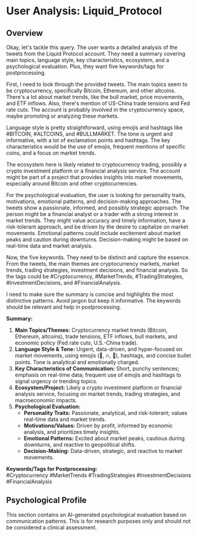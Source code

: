# User Analysis: Liquid_Protocol

## Overview

<think>
Okay, let's tackle this query. The user wants a detailed analysis of the tweets from the Liquid Protocol account. They need a summary covering main topics, language style, key characteristics, ecosystem, and a psychological evaluation. Plus, they want five keywords/tags for postprocessing.

First, I need to look through the provided tweets. The main topics seem to be cryptocurrency, specifically Bitcoin, Ethereum, and other altcoins. There's a lot about market trends, like the bull market, price movements, and ETF inflows. Also, there's mention of US-China trade tensions and Fed rate cuts. The account is probably involved in the cryptocurrency space, maybe promoting or analyzing these markets.

Language style is pretty straightforward, using emojis and hashtags like #BITCOIN, #ALTCOINS, and #BULLMARKET. The tone is urgent and informative, with a lot of exclamation points and hashtags. The key characteristics would be the use of emojis, frequent mentions of specific coins, and a focus on market trends.

The ecosystem here is likely related to cryptocurrency trading, possibly a crypto investment platform or a financial analysis service. The account might be part of a project that provides insights into market movements, especially around Bitcoin and other cryptocurrencies.

For the psychological evaluation, the user is looking for personality traits, motivations, emotional patterns, and decision-making approaches. The tweets show a passionate, informed, and possibly strategic approach. The person might be a financial analyst or a trader with a strong interest in market trends. They might value accuracy and timely information, have a risk-tolerant approach, and be driven by the desire to capitalize on market movements. Emotional patterns could include excitement about market peaks and caution during downturns. Decision-making might be based on real-time data and market analysis.

Now, the five keywords. They need to be distinct and capture the essence. From the tweets, the main themes are cryptocurrency markets, market trends, trading strategies, investment decisions, and financial analysis. So the tags could be #Cryptocurrency, #MarketTrends, #TradingStrategies, #InvestmentDecisions, and #FinancialAnalysis.

I need to make sure the summary is concise and highlights the most distinctive patterns. Avoid jargon but keep it informative. The keywords should be relevant and help in postprocessing.
</think>

**Summary:**  
1. **Main Topics/Themes:** Cryptocurrency market trends (Bitcoin, Ethereum, altcoins), trade tensions, ETF inflows, bull markets, and economic policy (Fed rate cuts, U.S.-China trade).  
2. **Language Style & Tone:** Urgent, data-driven, and hyper-focused on market movements, using emojis (🚨, 🔥, 🚀), hashtags, and concise bullet points. Tone is analytical and emotionally charged.  
3. **Key Characteristics of Communication:** Short, punchy sentences; emphasis on real-time data; frequent use of emojis and hashtags to signal urgency or trending topics.  
4. **Ecosystem/Project:** Likely a crypto investment platform or financial analysis service, focusing on market trends, trading strategies, and macroeconomic impacts.  
5. **Psychological Evaluation:**  
   - **Personality Traits:** Passionate, analytical, and risk-tolerant; values real-time data and market trends.  
   - **Motivations/Values:** Driven by profit, informed by economic analysis, and prioritizes timely insights.  
   - **Emotional Patterns:** Excited about market peaks, cautious during downturns, and reactive to geopolitical shifts.  
   - **Decision-Making:** Data-driven, strategic, and reactive to market movements.  

**Keywords/Tags for Postprocessing:**  
#Cryptocurrency #MarketTrends #TradingStrategies #InvestmentDecisions #FinancialAnalysis

## Psychological Profile

This section contains an AI-generated psychological evaluation based on communication patterns. This is for research purposes only and should not be considered a clinical assessment.